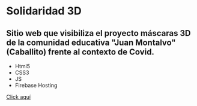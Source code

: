 # Solidaridad 3D
## Sitio web que visibiliza el proyecto máscaras 3D de la comunidad educativa "Juan Montalvo" (Caballito) frente al contexto de Covid.

- Html5
- CSS3
- JS
- Firebase Hosting

[Click aquí](https://solidaridad3d-cb160.web.app/)
   
